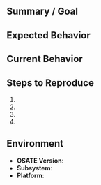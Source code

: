 ## Summary / Goal
<!--- Briefly describe the problem, and what you're trying to accomplish. Screenshots or other files should be attached directly to this issue. -->

## Expected Behavior
<!--- What should be happening, but isn't? -->

## Current Behavior
<!--- What is happening instead of the expected behavior? -->

## Steps to Reproduce
<!--- If you can provide a small model or test case that demonstrates the issue, it will be much easier to debug. -->
<!--- Small code snippets can be surrounded with `backticks`, larger ones should be put in a gist (gist.github.com) -->

1.
2.
3.
4.

## Environment

* **OSATE Version**:
* **Subsystem**: <!-- Is a particular annex or plugin is involved? -->
* **Platform**: <!-- Windows / Mac / Linux and version number -->